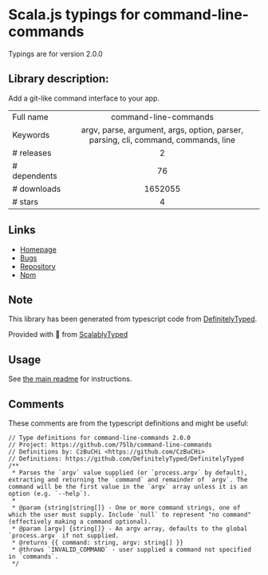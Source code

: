 
# Scala.js typings for command-line-commands

Typings are for version 2.0.0

## Library description:
Add a git-like command interface to your app.

|                    |                 |
| ------------------ | :-------------: |
| Full name          | command-line-commands |
| Keywords           | argv, parse, argument, args, option, parser, parsing, cli, command, commands, line |
| # releases         | 2 |
| # dependents       | 76 |
| # downloads        | 1652055 |
| # stars            | 4 |

## Links
- [Homepage](https://github.com/75lb/command-line-commands#readme)
- [Bugs](https://github.com/75lb/command-line-commands/issues)
- [Repository](https://github.com/75lb/command-line-commands)
- [Npm](https://www.npmjs.com/package/command-line-commands)
    


## Note
This library has been generated from typescript code from [DefinitelyTyped](https://definitelytyped.org).

Provided with :purple_heart: from [ScalablyTyped](https://github.com/oyvindberg/ScalablyTyped)

## Usage
See [the main readme](../../readme.md) for instructions.

## Comments

These comments are from the typescript definitions and might be useful:
```
// Type definitions for command-line-commands 2.0.0
// Project: https://github.com/75lb/command-line-commands
// Definitions by: CzBuCHi <https://github.com/CzBuCHi>
// Definitions: https://github.com/DefinitelyTyped/DefinitelyTyped
/**
 * Parses the `argv` value supplied (or `process.argv` by default), extracting and returning the `command` and remainder of `argv`. The command will be the first value in the `argv` array unless it is an option (e.g. `--help`).
 *
 * @param {string|string[]} - One or more command strings, one of which the user must supply. Include `null` to represent "no command" (effectively making a command optional).
 * @param [argv] {string[]} - An argv array, defaults to the global `process.argv` if not supplied.
 * @returns {{ command: string, argv: string[] }}
 * @throws `INVALID_COMMAND` - user supplied a command not specified in `commands`.
 */

```

